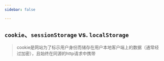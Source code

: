 ```yaml
---
sidebar: false

---
```


## `cookie`、`sessionStorage` vs. `localStorage`

> cookie是网站为了标示用户身份而储存在用户本地客户端上的数据（通常经过加密），且始终在同源的http请求中携带




